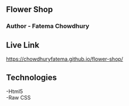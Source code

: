 ## Flower Shop
### Author - Fatema Chowdhury
## Live Link
https://chowdhuryfatema.github.io/flower-shop/
## Technologies
-Html5 <br/>
-Raw CSS <br/>

